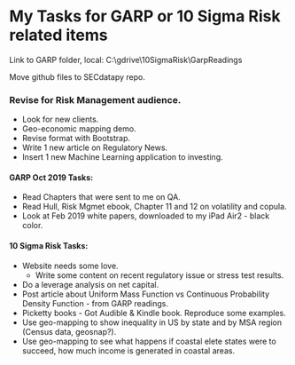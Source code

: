 # My Tasks for GARP or 10 Sigma Risk related items  

Link to GARP folder, local: C:\gdrive\10SigmaRisk\GarpReadings   

Move github files to SECdatapy repo. 

### Revise for Risk Management audience.  

 * Look for new clients.
 * Geo-economic mapping demo.
 * Revise format with Bootstrap. 
 * Write 1 new article on Regulatory News.
 * Insert 1 new Machine Learning application to investing.

#### GARP Oct 2019 Tasks:  

 * Read Chapters that were sent to me on QA.  
 * Read Hull, Risk Mgmet ebook, Chapter 11 and 12 on volatility and copula. 
 * Look at Feb 2019 white papers, downloaded to my iPad Air2 - black color.  
 
#### 10 Sigma Risk Tasks:  

 * Website needs some love.  
   - Write some content on recent regulatory issue or stress test results.  
 * Do a leverage analysis on net capital.  
 * Post article about Uniform Mass Function vs Continuous Probability Density Function - from GARP readings.  
 * Picketty books - Got Audible & Kindle book.  Reproduce some examples.  
 * Use geo-mapping to show inequality in US by state and by MSA region (Census data, geosnap?).  
 * Use geo-mapping to see what happens if coastal elete states were to succeed, how much income is generated in coastal areas.  



 
